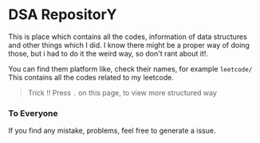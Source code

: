 # DSA RepositorY

This is place which contains all the codes, information of data structures and other things which I did. I know there might be a proper way of doing those, but i had to do it the weird way, so don't rant about it!.

You can find them platform like, check their names, for example 
`leetcode/
 `
This contains all the codes related to my leetcode.

> Trick !! Press `.` on this page, to view more structured way

### To Everyone 

If you find any mistake, problems, feel free to generate a issue.

